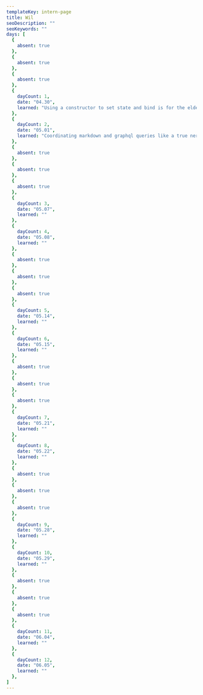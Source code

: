 ```yaml
---
templateKey: intern-page
title: Wil
seoDescription: ""
seoKeywords: ""
days: [
  {
    absent: true
  },
  {
    absent: true
  },
  {
    absent: true
  },
  {
    dayCount: 1, 
    date: "04.30",
    learned: "Using a constructor to set state and bind is for the elderly."
  },
  { 
    dayCount: 2, 
    date: "05.01",
    learned: "Coordinating markdown and graphql queries like a true nerd"
  },
  {
    absent: true
  },
  {
    absent: true
  },
  {
    absent: true
  },  
  {
    dayCount: 3, 
    date: "05.07",
    learned: ""
  },
  { 
    dayCount: 4, 
    date: "05.08",
    learned: ""
  },
  {
    absent: true
  },
  {
    absent: true
  },
  {
    absent: true
  },  
  {
    dayCount: 5, 
    date: "05.14",
    learned: ""
  },
  { 
    dayCount: 6, 
    date: "05.15",
    learned: ""
  },
  {
    absent: true
  },
  {
    absent: true
  },
  {
    absent: true
  },  
  {
    dayCount: 7, 
    date: "05.21",
    learned: ""
  },
  { 
    dayCount: 8, 
    date: "05.22",
    learned: ""
  },
  {
    absent: true
  },
  {
    absent: true
  },
  {
    absent: true
  },  
  {
    dayCount: 9, 
    date: "05.28",
    learned: ""
  },
  { 
    dayCount: 10, 
    date: "05.29",
    learned: ""
  },
  {
    absent: true
  },
  {
    absent: true
  },
  {
    absent: true
  },  
  {
    dayCount: 11, 
    date: "06.04",
    learned: ""
  },
  { 
    dayCount: 12, 
    date: "06.05",
    learned: ""
  },
]
---
```

